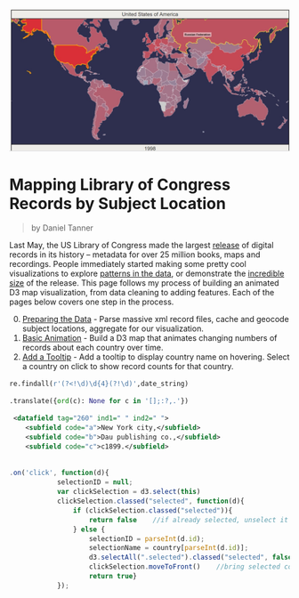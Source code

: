 
![cover photo](https://github.com/clarkdatalabs/LoC/blob/master/Visualization/images/LoC.jpg?raw=true)

# Mapping Library of Congress Records by Subject Location

> by Daniel Tanner

Last May, the US Library of Congress made the largest [release](https://www.si.umich.edu/news/library-congress-opened-its-catalogs-why-it-matters#gsc.tab=0) of digital records in its history – metadata for over 25 million books, maps and recordings. People immediately started making some pretty cool visualizations to explore [patterns in the data](http://sappingattention.blogspot.com/2017/05/a-brief-visual-history-of-marc.html), or demonstrate the [incredible size](https://medium.com/@thisismattmiller/library-of-congress-lists-57ddd177f1e2?loclr=blogsig) of the release. This page follows my process of building an animated D3 map visualization, from data cleaning to adding features. Each of the pages below covers one step in the process.

0. [Preparing the Data](https://clarkdatalabs.github.io/LoC/Visualization/0_PreparingData.html) - Parse massive xml record files, cache and geocode subject locations, aggregate for our visualization.
1. [Basic Animation](https://clarkdatalabs.github.io/LoC/Visualization/1_BasicAnimation.html) - Build a D3 map that animates changing numbers of records about each country over time.
2. [Add a Tooltip](https://clarkdatalabs.github.io/LoC/Visualization/2_TooltipSelection.html) - Add a tooltip to display country name on hovering. Select a country on click to show record counts for that country.

```python
re.findall(r'(?<!\d)\d{4}(?!\d)',date_string)
```
```python
.translate({ord(c): None for c in '[];:?,.'})
```

```xml
 <datafield tag="260" ind1=" " ind2=" ">
    <subfield code="a">New York city,</subfield>
    <subfield code="b">Dau publishing co.,</subfield>
    <subfield code="c">c1899.</subfield>
```


```js

.on('click', function(d){
			selectionID = null;
			var clickSelection = d3.select(this)
			clickSelection.classed("selected", function(d){
				if (clickSelection.classed("selected")){
					return false	//if already selected, unselect it
				} else {
					selectionID = parseInt(d.id);
					selectionName = country[parseInt(d.id)];
					d3.selectAll(".selected").classed("selected", false);	//clear previous selection
					clickSelection.moveToFront()	//bring selected country to front of draw order
					return true}
			});
```
